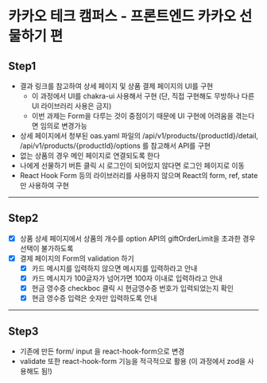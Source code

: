 # 카카오 테크 캠퍼스 - 프론트엔드 카카오 선물하기 편

## Step1

- 결과 링크를 참고하여 상세 페이지 및 상품 결제 페이지의 UI를 구현
  - 이 과정에서 UI를 chakra-ui 사용해서 구현 (단, 직접 구현해도 무방하나 다른 UI 라이브러리 사용은 금지)
  - 이번 과제는 Form을 다루는 것이 중점이기 때문에 UI 구현에 어려움을 겪는다면 임의로 변경가능
- 상세 페이지에서 청부된 oas.yaml 파일의 /api/v1/products/{productId}/detail, /api/v1/products/{productId}/options 를 참고해서 API를 구현
- 없는 상품의 경우 메인 페이지로 연결되도록 한다
- 나에게 선물하기 버튼 클릭 시 로그인이 되어있지 않다면 로그인 페이지로 이동
- React Hook Form 등의 라이브러리를 사용하지 않으며 React의 form, ref, state만 사용하여 구현

---

## Step2

- [x] 상품 상세 페이지에서 상품의 개수를 option API의 giftOrderLimit을 초과한 경우 선택이 불가하도록
- [x] 결제 페이지의 Form의 validation 하기
  - [x] 카드 메시지를 입력하지 않으면 메시지를 입력하라고 안내
  - [x] 카드 메시지가 100글자가 넘어가면 100자 이내로 입력하라고 안내
  - [x] 현금 영수증 checkboc 클릭 시 현금영수증 번호가 입력되었는지 확인
  - [x] 현금 영수증 입력은 숫자만 입력하도록 안내

---

## Step3

- 기존에 만든 form/ input 을 react-hook-form으로 변경
- validate 또한 react-hook-form 기능을 적극적으로 활용 (이 과정에서 zod을 사용해도 됨!)